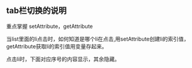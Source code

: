 ## tab栏切换的说明

重点掌握 setAttribute，getAttribute

当list里面的li点击时，如何知道是哪个li在点击,用setAttribute创建li的索引值，getAttribute获取li的索引值用变量存起来。

点击li时，下面对应序号的内容显示，其余隐藏。

